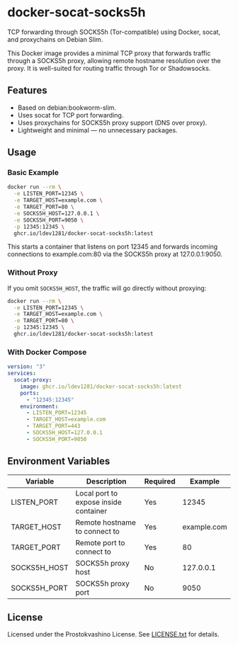 # docker-socat-socks5h

TCP forwarding through SOCKS5h (Tor-compatible) using Docker, socat, and proxychains on Debian Slim.

This Docker image provides a minimal TCP proxy that forwards traffic through a SOCKS5h proxy, allowing remote hostname resolution over the proxy. It is well-suited for routing traffic through Tor or Shadowsocks.

## Features

- Based on debian:bookworm-slim.
- Uses socat for TCP port forwarding.
- Uses proxychains for SOCKS5h proxy support (DNS over proxy).
- Lightweight and minimal — no unnecessary packages.

## Usage

### Basic Example

```bash
docker run --rm \
  -e LISTEN_PORT=12345 \
  -e TARGET_HOST=example.com \
  -e TARGET_PORT=80 \
  -e SOCKS5H_HOST=127.0.0.1 \
  -e SOCKS5H_PORT=9050 \
  -p 12345:12345 \
  ghcr.io/ldev1281/docker-socat-socks5h:latest
```

This starts a container that listens on port 12345 and forwards incoming connections to example.com:80 via the SOCKS5h proxy at 127.0.0.1:9050.

### Without Proxy

If you omit `SOCKS5H_HOST`, the traffic will go directly without proxying:

```bash
docker run --rm \
  -e LISTEN_PORT=12345 \
  -e TARGET_HOST=example.com \
  -e TARGET_PORT=80 \
  -p 12345:12345 \
  ghcr.io/ldev1281/docker-socat-socks5h:latest
```

### With Docker Compose

```yaml
version: "3"
services:
  socat-proxy:
    image: ghcr.io/ldev1281/docker-socat-socks5h:latest
    ports:
      - "12345:12345"
    environment:
      - LISTEN_PORT=12345
      - TARGET_HOST=example.com
      - TARGET_PORT=443
      - SOCKS5H_HOST=127.0.0.1
      - SOCKS5H_PORT=9050
```

## Environment Variables

| Variable        | Description                           | Required | Example         |
|-----------------|---------------------------------------|----------|-----------------|
| LISTEN_PORT     | Local port to expose inside container | Yes      | 12345           |
| TARGET_HOST     | Remote hostname to connect to         | Yes      | example.com     |
| TARGET_PORT     | Remote port to connect to             | Yes      | 80              |
| SOCKS5H_HOST    | SOCKS5h proxy host                    | No       | 127.0.0.1       |
| SOCKS5H_PORT    | SOCKS5h proxy port                    | No       | 9050            |


## License

Licensed under the Prostokvashino License. See [LICENSE.txt](LICENSE.txt) for details.